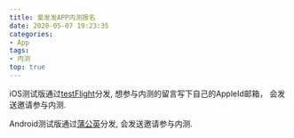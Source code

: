 ```yaml
---
title: 爱发发APP内测报名
date: 2020-05-07 19:23:35
categories:
- App
tags:
- 内测
top: true
---
```


iOS测试版通过[testFlight](https://developer.apple.com/testflight)分发, 想参与内测的留言写下自己的AppleId邮箱， 会发送邀请参与内测.

Android测试版通过[蒲公英](https://www.pgyer.com)分发, 会发送邀请参与内测.
